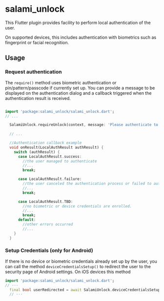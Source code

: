 # salami_unlock

This Flutter plugin provides facility to perform local authentication of
the user.

On supported devices, this includes authentication with biometrics such as
fingerprint or facial recognition.

## Usage


### Request authentication

The `require()` method uses biometric authentication or pin/pattern/passcode if currently set up.
You can provide a message to be displayed on the authentication dialog and a callback triggered
when the authentication result is received.

```dart

import 'package:salami_unlock/salami_unlock.dart';
// ...

  SalamiUnlock.requireUnlock(context, message: 'Please authenticate to unlock', onResult: onResult);
  
  // ...

  //Authentication callback example
  void onResult(LocalAuthResult authResult) {
    switch (authResult) {
      case LocalAuthResult.success:
        //the user managed to authenticate
        //...
        break;

      case LocalAuthResult.failure:
        //the user canceled the authentication process or failed to authenticate
        //...
        break;

      case LocalAuthResult.TBD:
        //no biometric or device credentials are enrolled.
        //...
        break;
      default:
        //other errors occurred
        //...
    }
  }
```

### Setup Credentials (only for Android)

If there is no device or biometric credentials already set up by the user, 
you can call the method `deviceCredentialsSetup()` to redirect the user to the security page 
of Android settings. On iOS devices this method

```dart
import 'package:salami_unlock/salami_unlock.dart';
// ···
  final bool userRedirected = await SalamiUnlock.deviceCredentialsSetup(); // true if the user was redirected to the settings page, otherwise false
  // ···
```

